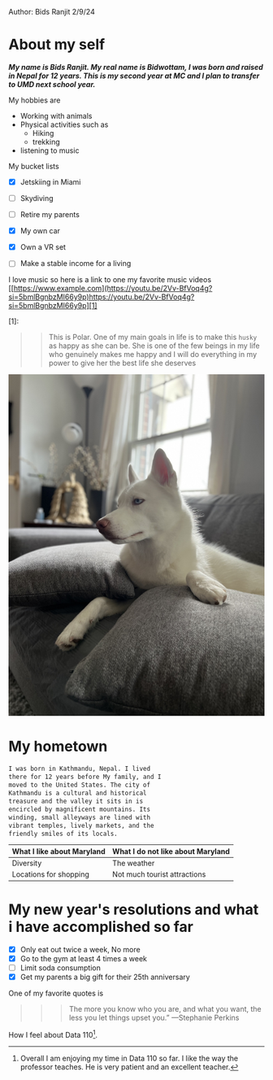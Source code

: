 Author: Bids Ranjit
2/9/24 

# About my self 
___My name is Bids Ranjit. My real name is Bidwottam, I was born and raised in Nepal for 12 years. This is my second year at MC and I plan to transfer to UMD next school year.___ 

My hobbies are 
- Working with animals
- Physical activities such as 
  - Hiking
  - trekking 
- listening to music 

My bucket lists 
- [x] Jetskiing in Miami
- [ ] Skydiving
- [ ] Retire my parents
- [x] My own car
- [x] Own a VR set
- [ ] Make a stable income for a living 


I love music so here is a link to one my favorite music videos
[[https://www.example.com](https://youtu.be/2Vv-BfVoq4g?si=5bmlBgnbzMI66y9p)https://youtu.be/2Vv-BfVoq4g?si=5bmlBgnbzMI66y9p][1]

[1]: 


>> This is Polar. One of my main goals in life is to make this `husky` as happy as she can be. She is one of the few beings in my life who genuinely makes me happy and I will do everything in my power to give her the best life she deserves


![Alt Text](IMG_2128.jpeg)




# My hometown 
```
I was born in Kathmandu, Nepal. I lived
there for 12 years before My family, and I
moved to the United States. The city of
Kathmandu is a cultural and historical
treasure and the valley it sits in is
encircled by magnificent mountains. Its
winding, small alleyways are lined with
vibrant temples, lively markets, and the
friendly smiles of its locals.
```

| What I like about Maryland  | What I do not like about Maryland |
| --------------------------- |--------------------------------- 
|  Diversity                  |   The weather                     |
|  Locations for shopping     |   Not much tourist attractions    |


# My new year's resolutions and what i have accomplished so far
- [x] Only eat out twice a week, No more
- [x] Go to the gym at least 4 times a week
- [ ] Limit soda consumption
- [x] Get my parents a big gift for their 25th anniversary

One of my favorite quotes is 
>>> The more you know who you are, and what you want, the less you let things upset you.” —Stephanie Perkins


 How I feel about Data 110[^1].


[^1]: Overall I am enjoying my time in Data 110 so far. I like the way the professor teaches. He is very patient and an excellent teacher.



      

